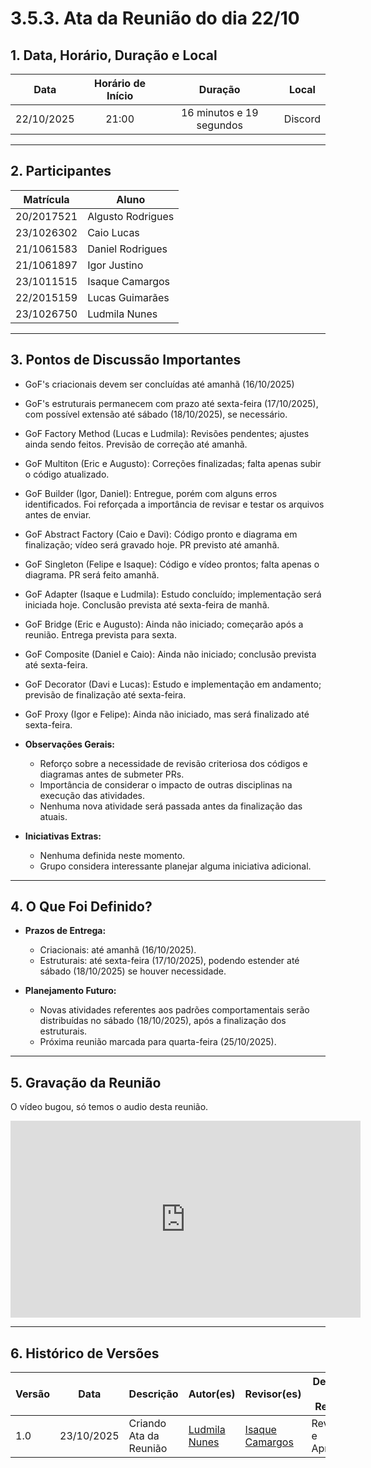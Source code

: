 <style>
.markdown-section table {
    justify-items: center;
}

img{
    max-height: 300px;
    justify-items: center;
}

.markdown-section h4{
    margin-bottom: 0;
}

.markdown-section p{
    margin-top: 0;
}

.markdown-section .collumns-glossary{
    columns: 2;
    column-gap: 64px;
}

.video-caption {
    text-align: center;
    margin-top: 4px;
}

</style>

# 3.5.3. Ata da Reunião do dia 22/10

## **1. Data, Horário, Duração e Local**

| **Data** | **Horário de Início** | **Duração** | **Local** |
| :---: | :---: | :---: | :---: |
| 22/10/2025 | 21:00 | 16 minutos e 19 segundos | Discord |

-----

## **2. Participantes**

| **Matrícula** | **Aluno**      |
| ------------- | ----------------- |
| 20/2017521    | Algusto Rodrigues |
| 23/1026302    | Caio Lucas        |
| 21/1061583    | Daniel Rodrigues  |
| 21/1061897    | Igor Justino      |
| 23/1011515    | Isaque Camargos   |
| 22/2015159    | Lucas Guimarães   |
| 23/1026750    | Ludmila Nunes     |

-----

## **3. Pontos de Discussão Importantes**

  * GoF's criacionais devem ser concluídas até amanhã (16/10/2025)
  * GoF's estruturais permanecem com prazo até sexta-feira (17/10/2025), com possível extensão até sábado (18/10/2025), se necessário.
  * GoF Factory Method (Lucas e Ludmila): Revisões pendentes; ajustes ainda sendo feitos. Previsão de correção até amanhã.
  * GoF Multiton (Eric e Augusto): Correções finalizadas; falta apenas subir o código atualizado.
  * GoF Builder (Igor, Daniel): Entregue, porém com alguns erros identificados. Foi reforçada a importância de revisar e testar os arquivos antes de enviar.
  * GoF Abstract Factory (Caio e Davi): Código pronto e diagrama em finalização; vídeo será gravado hoje. PR previsto até amanhã.
  * GoF Singleton (Felipe e Isaque): Código e vídeo prontos; falta apenas o diagrama. PR será feito amanhã.
  * GoF Adapter (Isaque e Ludmila): Estudo concluído; implementação será iniciada hoje. Conclusão prevista até sexta-feira de manhã.
  * GoF Bridge (Eric e Augusto): Ainda não iniciado; começarão após a reunião. Entrega prevista para sexta.
  * GoF Composite (Daniel e Caio): Ainda não iniciado; conclusão prevista até sexta-feira.
  * GoF Decorator (Davi e Lucas): Estudo e implementação em andamento; previsão de finalização até sexta-feira.
  * GoF Proxy (Igor e Felipe): Ainda não iniciado, mas será finalizado até sexta-feira.

* **Observações Gerais:**

  * Reforço sobre a necessidade de revisão criteriosa dos códigos e diagramas antes de submeter PRs.
  * Importância de considerar o impacto de outras disciplinas na execução das atividades.
  * Nenhuma nova atividade será passada antes da finalização das atuais.

* **Iniciativas Extras:**

  * Nenhuma definida neste momento.
  * Grupo considera interessante planejar alguma iniciativa adicional.

---

## **4. O Que Foi Definido?**

* **Prazos de Entrega:**

  * Criacionais: até amanhã (16/10/2025).
  * Estruturais: até sexta-feira (17/10/2025), podendo estender até sábado (18/10/2025) se houver necessidade.

* **Planejamento Futuro:**

  * Novas atividades referentes aos padrões comportamentais serão distribuídas no sábado (18/10/2025), após a finalização dos estruturais.
  * Próxima reunião marcada para quarta-feira (25/10/2025).

---


## **5. Gravação da Reunião**

O vídeo bugou, só temos o audio desta reunião.

<iframe width="560" height="315" src="https://www.youtube.com/embed/8rNgMxo8Yy0?si=02_Xn-j9xZ5lTyZK" title="YouTube video player" frameborder="0" allow="accelerometer; autoplay; clipboard-write; encrypted-media; gyroscope; picture-in-picture; web-share" referrerpolicy="strict-origin-when-cross-origin" allowfullscreen></iframe>

-----

## **6. Histórico de Versões**

| Versão | Data | Descrição | Autor(es) | Revisor(es) | Detalhes da Revisão |
| -- | -- | -- | -- | -- | -- |
| 1.0 | 23/10/2025 | Criando Ata da Reunião | [Ludmila Nunes](https://github.com/ludmilaaysha) | [Isaque Camargos](https://github.com/isaqzin) | Revisado e Aprovado |